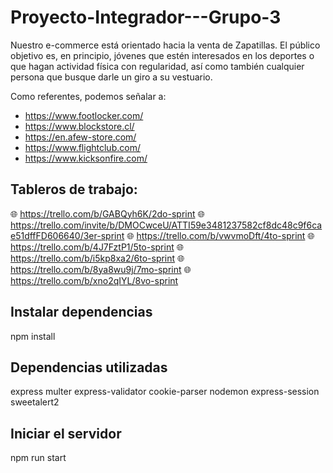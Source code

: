 # Proyecto-Integrador---Grupo-3
Nuestro e-commerce está orientado hacia la venta de Zapatillas. El público objetivo es, en principio, jóvenes que estén interesados en los deportes o que hagan actividad física con regularidad, así como también cualquier persona que busque darle un giro a su vestuario.

Como referentes, podemos señalar a:
- https://www.footlocker.com/
- https://www.blockstore.cl/
- https://en.afew-store.com/
- https://www.flightclub.com/
- https://www.kicksonfire.com/

## Tableros de trabajo:
🌐 https://trello.com/b/GABQyh6K/2do-sprint
🌐 https://trello.com/invite/b/DMOCwceU/ATTI59e3481237582cf8dc48c9f6cae51dffFD606640/3er-sprint
🌐 https://trello.com/b/vwvmoDft/4to-sprint
🌐 https://trello.com/b/4J7FztP1/5to-sprint
🌐 https://trello.com/b/i5kp8xa2/6to-sprint
🌐 https://trello.com/b/8ya8wu9j/7mo-sprint
🌐 https://trello.com/b/xno2qIYL/8vo-sprint

## Instalar dependencias
npm install

## Dependencias utilizadas
express
multer
express-validator
cookie-parser
nodemon
express-session
sweetalert2


## Iniciar el servidor
npm run start